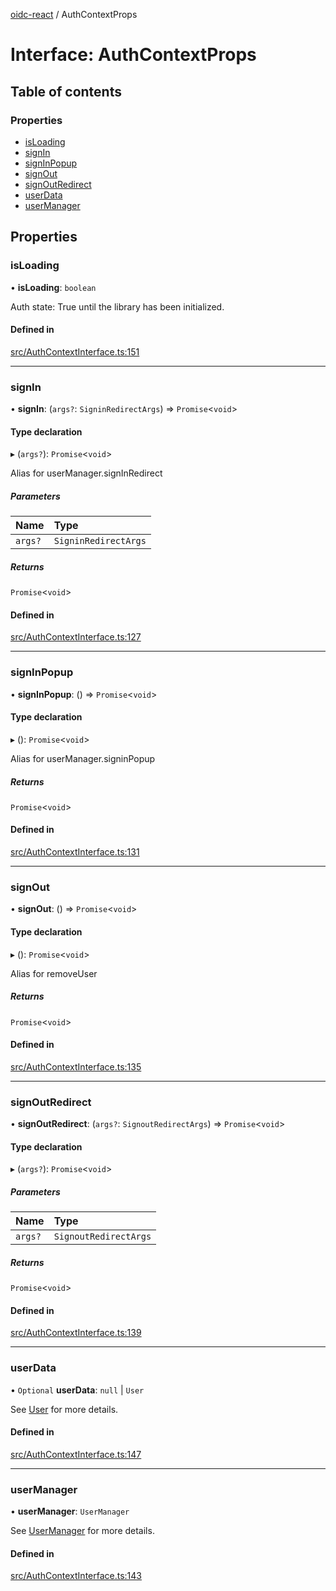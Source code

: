 [oidc-react](../README.md) / AuthContextProps

# Interface: AuthContextProps

## Table of contents

### Properties

- [isLoading](AuthContextProps.md#isloading)
- [signIn](AuthContextProps.md#signin)
- [signInPopup](AuthContextProps.md#signinpopup)
- [signOut](AuthContextProps.md#signout)
- [signOutRedirect](AuthContextProps.md#signoutredirect)
- [userData](AuthContextProps.md#userdata)
- [userManager](AuthContextProps.md#usermanager)

## Properties

### isLoading

• **isLoading**: `boolean`

Auth state: True until the library has been initialized.

#### Defined in

[src/AuthContextInterface.ts:151](https://github.com/bjerkio/oidc-react/blob/6414730/src/AuthContextInterface.ts#L151)

___

### signIn

• **signIn**: (`args?`: `SigninRedirectArgs`) => `Promise`<`void`\>

#### Type declaration

▸ (`args?`): `Promise`<`void`\>

Alias for userManager.signInRedirect

##### Parameters

| Name | Type |
| :------ | :------ |
| `args?` | `SigninRedirectArgs` |

##### Returns

`Promise`<`void`\>

#### Defined in

[src/AuthContextInterface.ts:127](https://github.com/bjerkio/oidc-react/blob/6414730/src/AuthContextInterface.ts#L127)

___

### signInPopup

• **signInPopup**: () => `Promise`<`void`\>

#### Type declaration

▸ (): `Promise`<`void`\>

Alias for userManager.signinPopup

##### Returns

`Promise`<`void`\>

#### Defined in

[src/AuthContextInterface.ts:131](https://github.com/bjerkio/oidc-react/blob/6414730/src/AuthContextInterface.ts#L131)

___

### signOut

• **signOut**: () => `Promise`<`void`\>

#### Type declaration

▸ (): `Promise`<`void`\>

Alias for removeUser

##### Returns

`Promise`<`void`\>

#### Defined in

[src/AuthContextInterface.ts:135](https://github.com/bjerkio/oidc-react/blob/6414730/src/AuthContextInterface.ts#L135)

___

### signOutRedirect

• **signOutRedirect**: (`args?`: `SignoutRedirectArgs`) => `Promise`<`void`\>

#### Type declaration

▸ (`args?`): `Promise`<`void`\>

##### Parameters

| Name | Type |
| :------ | :------ |
| `args?` | `SignoutRedirectArgs` |

##### Returns

`Promise`<`void`\>

#### Defined in

[src/AuthContextInterface.ts:139](https://github.com/bjerkio/oidc-react/blob/6414730/src/AuthContextInterface.ts#L139)

___

### userData

• `Optional` **userData**: ``null`` \| `User`

See [User](https://authts.github.io/oidc-client-ts/classes/User.html) for more details.

#### Defined in

[src/AuthContextInterface.ts:147](https://github.com/bjerkio/oidc-react/blob/6414730/src/AuthContextInterface.ts#L147)

___

### userManager

• **userManager**: `UserManager`

See [UserManager](https://authts.github.io/oidc-client-ts/classes/UserManager.html) for more details.

#### Defined in

[src/AuthContextInterface.ts:143](https://github.com/bjerkio/oidc-react/blob/6414730/src/AuthContextInterface.ts#L143)
